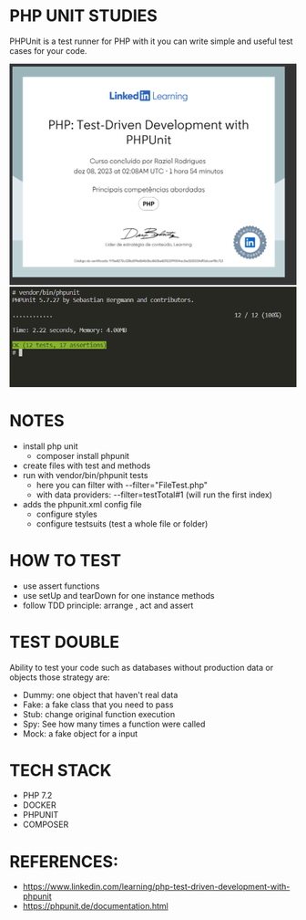 # PHP UNIT STUDIES

PHPUnit is a test runner for PHP with it you can write simple and useful test cases for your code.

<img src="certificate.png">
<img src="testes.png">

# NOTES

- install php unit 
    - composer install phpunit
- create files with test and methods
- run with vendor/bin/phpunit tests
    - here you can filter with --filter="FileTest.php"
    - with data providers: --filter=testTotal#1 (will run the first index)
- adds the phpunit.xml config file
    - configure styles
    - configure testsuits (test a whole file or folder)

# HOW TO TEST

- use assert functions
- use setUp and tearDown for one instance methods
- follow TDD principle: arrange , act and assert 

# TEST DOUBLE

Ability to test your code such as databases without production data or objects those strategy are:
- Dummy: one object that haven't real data
- Fake: a fake class that you need to pass
- Stub: change original function execution
- Spy: See how many times a function were called
- Mock: a fake object for a input

# TECH STACK

- PHP 7.2
- DOCKER
- PHPUNIT
- COMPOSER

# REFERENCES:
- https://www.linkedin.com/learning/php-test-driven-development-with-phpunit
- https://phpunit.de/documentation.html